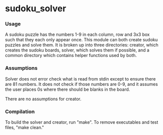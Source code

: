 # sudoku_solver

### Usage
A sudoku puzzle has the numbers 1-9 in each column, row and 3x3 box such that they each only appear once. This module can both create sudoku puzzles and solve them. It is broken up into three directories: creator, which creates the sudoku boards, solver, which solves them if possible, and a common directory which contains helper functions used by both. 

### Assumptions
Solver does not error check what is read from stdin except to ensure there are 81 numbers. It does not check if those numbers are 0-9, and it assumes the user places 0s where there should be blanks in the board. 

There are no assumptions for creator.  


### Compilation
To build the solver and creator, run "make". To remove executables and test files, "make clean."